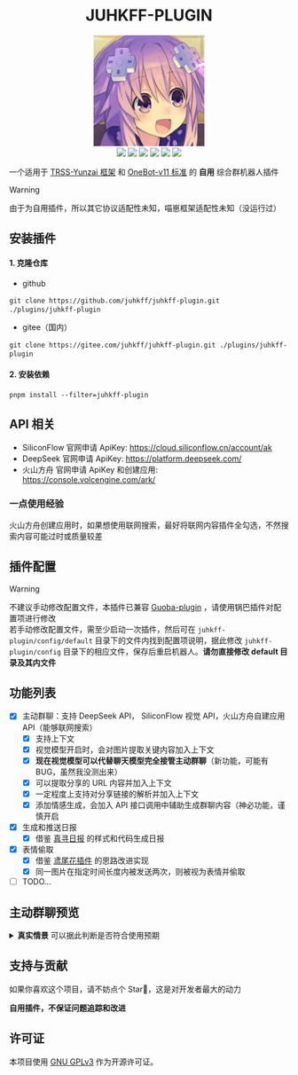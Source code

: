 <div align="center">

# JUHKFF-PLUGIN

<img src="./resources/images/icon.jpg" width = 200px height = 200px/>
<br>
<img src="https://img.shields.io/badge/Gihub-综合插件-skyblue?style=flat-square&logo=github"/>
<img src ="https://img.shields.io/github/license/juhkff/juhkff-plugin"/>
<img src ="https://img.shields.io/github/languages/top/juhkff/juhkff-plugin?logo=github"/>

<img src ="https://img.shields.io/badge/v3-null?label=TRSS-Yunzai"/>
<img src="https://img.shields.io/badge/v11-null?label=OneBot">

<img src="https://count.getloli.com/@juhkff-plugin?juhkff-plugin&theme=random&padding=7&offset=0&align=top&scale=1&pixelated=0&darkmode=auto" />
</div>

一个适用于 [TRSS-Yunzai 框架](https://github.com/TimeRainStarSky/Yunzai) 和 [OneBot-v11 标准](https://onebot.dev) 的 **自用** 综合群机器人插件

> [!WARNING]
> 由于为自用插件，所以其它协议适配性未知，喵崽框架适配性未知（没运行过）

## 安装插件

#### 1. 克隆仓库

- github

```
git clone https://github.com/juhkff/juhkff-plugin.git ./plugins/juhkff-plugin
```

- gitee（国内）

```
git clone https://gitee.com/juhkff/juhkff-plugin.git ./plugins/juhkff-plugin
```

#### 2. 安装依赖

```
pnpm install --filter=juhkff-plugin
```

## API 相关

- SiliconFlow 官网申请 ApiKey: https://cloud.siliconflow.cn/account/ak
- DeepSeek 官网申请 ApiKey: https://platform.deepseek.com/
- 火山方舟 官网申请 ApiKey 和创建应用: https://console.volcengine.com/ark/

### 一点使用经验

火山方舟创建应用时，如果想使用联网搜索，最好将联网内容插件全勾选，不然搜索内容可能过时或质量较差

## 插件配置

> [!WARNING]
> 不建议手动修改配置文件，本插件已兼容 [Guoba-plugin](https://github.com/guoba-yunzai/guoba-plugin) ，请使用锅巴插件对配置项进行修改 <br>
> 若手动修改配置文件，需至少启动一次插件，然后可在 `juhkff-plugin/config/default` 目录下的文件内找到配置项说明，据此修改 `juhkff-plugin/config` 目录下的相应文件，保存后重启机器人。**请勿直接修改 default 目录及其内文件**

## 功能列表

- [x] 主动群聊：支持 DeepSeek API， SiliconFlow 视觉 API，火山方舟自建应用 API（能够联网搜索）
  - [x] 支持上下文
  - [x] 视觉模型开启时，会对图片提取关键内容加入上下文
  - [x] **现在视觉模型可以代替聊天模型完全接管主动群聊**（新功能，可能有 BUG，虽然我没测出来）
  - [x] 可以提取分享的 URL 内容并加入上下文
  - [x] 一定程度上支持对分享链接的解析并加入上下文
  - [x] 添加情感生成，会加入 API 接口调用中辅助生成群聊内容（神必功能，谨慎开启
- [x] 生成和推送日报
  - [x] 借鉴 [真寻日报](https://github.com/HibiKier/nonebot-plugin-zxreport) 的样式和代码生成日报
- [x] 表情偷取
  - [x] 借鉴 [鸢尾花插件](https://github.com/logier/logier-plugins) 的思路改进实现
  - [x] 同一图片在指定时间长度内被发送两次，则被视为表情并偷取
- [ ] TODO...

## 主动群聊预览

<details>
  <summary><b>真实情景</b> 可以据此判断是否符合使用预期</summary>
  <img src="./resources/images/preview.jpg"/>
</details>

## 支持与贡献

如果你喜欢这个项目，请不妨点个 Star🌟，这是对开发者最大的动力

**自用插件，不保证问题追踪和改进**

## 许可证

本项目使用 [GNU GPLv3](https://choosealicense.com/licenses/gpl-3.0/) 作为开源许可证。
